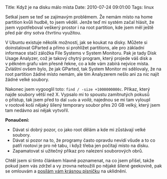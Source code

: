 Title: Když je na disku málo místa
Date: 2010-07-24 09:01:00
Tags: linux

Setkal jsem se teď se zajímavým problémem. Že nemám místo na home
partition kvůli hudbě, to jsem věděl. Jenže teď mi systém začal
hlásit, že jsem vypotřeboval veškerý prostor i na root partition,
kde jsem měl ještě před pár dny sotva čtvrtinu využitou.

V Ubuntu existuje několik možností, jak se koukat na disky. Můžete
si doinstalovat GParted a přímo si prohlížet partitions, ale pro
základní informace stačí záložka File Systems v System Monitoru.
Pak je tady Disk Usage Analyzer, což je takový chytrý program,
který projede váš disk a v pěkném grafu vám přesně řekne, co a kde
vám zabírá nejvíce místa. Zvláštní ovšem bylo, že jak GParted, tak
System Monitor mi sdělovaly, že na root partition žádné místo
nemám, ale tím Analyzerem nešlo ani za nic najít žádné velké
soubory.

Nakonec jsem vygooglil toto: `find / -size +1000000000c`. Příkaz,
který najde soubory větší než X. Vypsalo mi to spoustu zamítnutých
pokusů o přístup, tak jsem před to dal `sudo` a *voilà*, najednou
se mi tam vyloupl v rootově koši nějaký šílený temporary soubor
přes 20 GB velký, který jsem tam nedávno asi nějak vytvořil.

**Ponaučení:**

-   Dávat si dobrý pozor, co jako root dělám a kde mi zůstávají
    velké soubory.
-   Dávat si pozor na to, že programy často opravdu nevidí všude a
    to co patří rootovi je pro ně tabu, i když třeba jen počítají místo
    na disku.
-   Zapamatovat si užitečný příkaz pro nalezení souborových obrů.

Chtěl jsem si tímto článkem hlavně poznamenat, na co jsem přišel,
takže pokud jsem vás zdržel a vy zrovna netoužili po nějaké šílené
geekovině, pak se omlouvám a
[posílám vám krásnou písničku](http://www.youtube.com/watch?v=GrO5J7TdS7c)
na uklidnění.